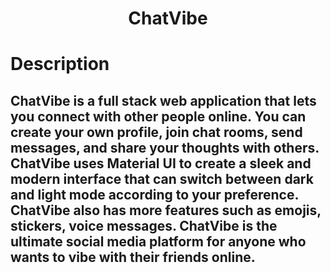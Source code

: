 <div align="center">

# ChatVibe

</div>

<div>

# Description
## ChatVibe is a full stack web application that lets you connect with other people online. You can create your own profile, join chat rooms, send messages, and share your thoughts with others. ChatVibe uses Material UI to create a sleek and modern interface that can switch between dark and light mode according to your preference. ChatVibe also has more features such as emojis, stickers, voice messages. ChatVibe is the ultimate social media platform for anyone who wants to vibe with their friends online.



</div>
